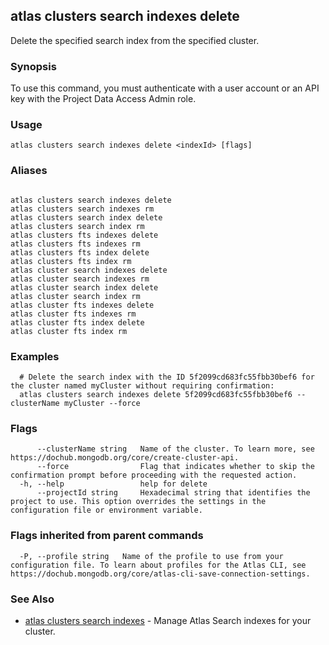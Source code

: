 ## atlas clusters search indexes delete

Delete the specified search index from the specified cluster.


### Synopsis

To use this command, you must authenticate with a user account or an API key with the Project Data Access Admin role.


### Usage
```
atlas clusters search indexes delete <indexId> [flags]
```

### Aliases
```

atlas clusters search indexes delete
atlas clusters search indexes rm
atlas clusters search index delete
atlas clusters search index rm
atlas clusters fts indexes delete
atlas clusters fts indexes rm
atlas clusters fts index delete
atlas clusters fts index rm
atlas cluster search indexes delete
atlas cluster search indexes rm
atlas cluster search index delete
atlas cluster search index rm
atlas cluster fts indexes delete
atlas cluster fts indexes rm
atlas cluster fts index delete
atlas cluster fts index rm
```

### Examples

```
  # Delete the search index with the ID 5f2099cd683fc55fbb30bef6 for the cluster named myCluster without requiring confirmation:
  atlas clusters search indexes delete 5f2099cd683fc55fbb30bef6 --clusterName myCluster --force
```


### Flags

```
      --clusterName string   Name of the cluster. To learn more, see https://dochub.mongodb.org/core/create-cluster-api.
      --force                Flag that indicates whether to skip the confirmation prompt before proceeding with the requested action.
  -h, --help                 help for delete
      --projectId string     Hexadecimal string that identifies the project to use. This option overrides the settings in the configuration file or environment variable.

```


### Flags inherited from parent commands

```
  -P, --profile string   Name of the profile to use from your configuration file. To learn about profiles for the Atlas CLI, see https://dochub.mongodb.org/core/atlas-cli-save-connection-settings.

```

### See Also


* [atlas clusters search indexes](atlas_clusters_search_indexes.md)	- Manage Atlas Search indexes for your cluster.



